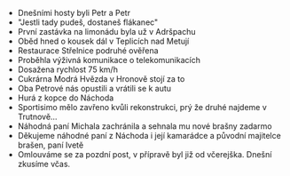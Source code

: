 - Dnešními hosty byli Petr a Petr
- "Jestli tady pudeš, dostaneš flákanec"
- První zastávka na limonádu byla už v Adršpachu
- Oběd hned o kousek dál v Teplicích nad Metují
- Restaurace Střelnice podruhé ověřena
- Proběhla výživná komunikace o telekomunikacích
- Dosažena rychlost 75 km/h
- Cukrárna Modrá Hvězda v Hronově stojí za to
- Oba Petrové nás opustili a vrátili se k autu
- Hurá z kopce do Náchoda
- Sportisimo mělo zavřeno kvůli rekonstrukci, prý že druhé najdeme v Trutnově…
- Náhodná paní Michala zachránila a sehnala mu nové brašny zadarmo
- Děkujeme náhodné paní z Náchoda i její kamarádce a původní majitelce brašen, paní Ivetě
- Omlouváme se za pozdní post, v přípravě byl již od včerejška. Dnešní zkusíme včas.
